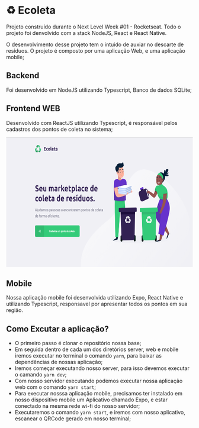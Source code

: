 # ♻ Ecoleta
Projeto construído durante o Next Level Week #01 - Rocketseat. Todo o projeto foi denvolvido com a stack NodeJS, React e React Native.

O desenvolvimento desse projeto tem o intuido de auxiar no descarte de resíduos. O projeto é composto por uma aplicação Web,  e uma aplicação mobile;

## Backend

Foi desenvolvido em NodeJS utilizando Typescript, Banco de dados SQLite;

## Frontend WEB

Desenvolvido com ReactJS utilizando Typescript, é responsável pelos cadastros dos pontos de coleta no sistema;

<img alt="Ecoleta" src="https://raw.githubusercontent.com/jhonatanffelipe/ecoleta/master/assets/web-home.png" height="350px" />



## Mobile

Nossa aplicação mobile foi desenvolvida utilizando Expo, React Native e utilizando Typescript, responsavel por apresentar todos os pontos em sua região.


## Como Excutar a aplicação?

- O primeiro passo é clonar o repositório nossa base;
- Em seguida dentro de cada um dos diretórios server, web e mobile iremos executar no terminal o comando `yarn`, para baixar as dependências de nossas aplicação;
- Iremos começar executando nosso server, para isso devemos executar o camando `yarn dev`;
- Com nosso servidor executando podemos executar nossa aplicação web com o comando `yarn start`;
- Para executar nosssa aplicação mobile, precisamos ter instalado em nosso dispositivo mobile um Aplicativo chamado Expo, e estar conectado na mesma rede wi-fi do nosso servidor;
- Executaremos o comando `yarn start`, e iremos com nosso aplicativo, escanear o QRCode gerado em nosso terminal;



